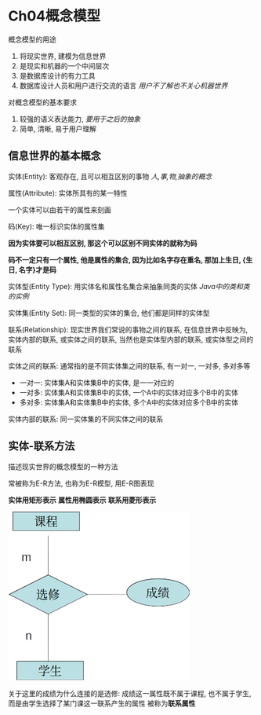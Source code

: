 # Ch04概念模型
概念模型的用途
1. 将现实世界, 建模为信息世界
2. 是现实和机器的一个中间层次
3. 是数据库设计的有力工具
4. 数据库设计人员和用户进行交流的语言 *用户不了解也不关心机器世界*

对概念模型的基本要求
1. 较强的语义表达能力, *要用于之后的抽象*
2. 简单, 清晰, 易于用户理解

## 信息世界的基本概念

实体(Entity): 客观存在, 且可以相互区别的事物 *人,事,物,抽象的概念*

属性(Attribute): 实体所具有的某一特性

一个实体可以由若干的属性来刻画

码(Key): 唯一标识实体的属性集

**因为实体要可以相互区别, 那这个可以区别不同实体的就称为码**

**码不一定只有一个属性, 他是属性的集合, 因为比如名字存在重名, 那加上生日, {生日, 名字}才是码**

实体型(Entity Type): 用实体名和属性名集合来抽象同类的实体 *Java中的类和类的实例*

实体集(Entity Set): 同一类型的实体的集合, 他们都是同样的实体型

联系(Relationship): 现实世界我们常说的事物之间的联系, 在信息世界中反映为, 实体内部的联系, 或实体之间的联系, 当然也是实体型内部的联系, 或实体型之间的联系

实体之间的联系: 通常指的是不同实体集之间的联系, 有一对一, 一对多, 多对多等

- 一对一: 实体集A和实体集B中的实体, 是一一对应的
- 一对多: 实体集A和实体集B中的实体, 一个A中的实体对应多个B中的实体
- 多对多: 实体集A和实体集B中的实体, 多个A中的实体对应多个B中的实体

实体内部的联系: 同一实体集的不同实体之间的联系

## 实体-联系方法
描述现实世界的概念模型的一种方法

常被称为E-R方法, 也称为E-R模型, 用E-R图表现

**实体用矩形表示**
**属性用椭圆表示**
**联系用菱形表示**

![alt text](/assets/ch04image0.png)

关于这里的成绩为什么连接的是选修: 成绩这一属性既不属于课程, 也不属于学生, 而是由学生选择了某门课这一联系产生的属性
被称为**联系属性**
